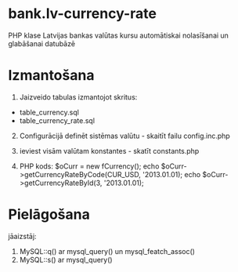 bank.lv-currency-rate
=====================
PHP klase Latvijas bankas valūtas kursu 
automātiskai nolasīšanai un glabāšanai datubāzē

Izmantošana
=====================
1) Jaizveido tabulas izmantojot skritus:
 - table_currency.sql
 - table_currency_rate.sql

2) Configurācijā definēt sistēmas valūtu - skaitīt failu config.inc.php

3) ieviest visām valūtam konstantes - skatīt constants.php

4) PHP kods:
$oCurr = new fCurrency();
echo $oCurr->getCurrencyRateByCode(CUR_USD, '2013.01.01);
echo $oCurr->getCurrencyRateById(3, '2013.01.01);

Pielāgošana
=====================
jāaizstāj:
1) MySQL::q()  ar mysql_query() un mysql_featch_assoc() 
2) MySQL::s()  ar mysql_query()

